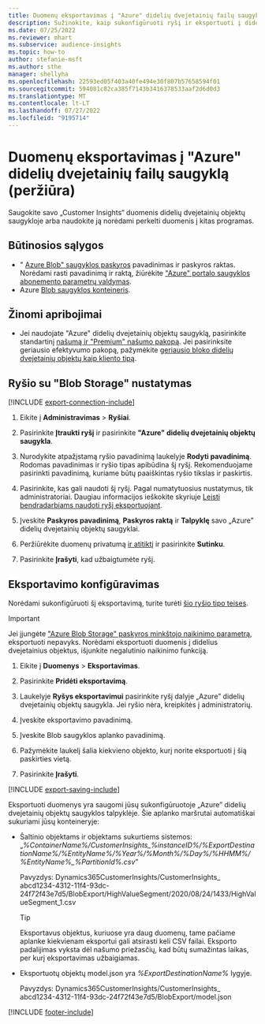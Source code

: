 ```yaml
---
title: Duomenų eksportavimas į "Azure" didelių dvejetainių failų saugyklą (peržiūra)
description: Sužinokite, kaip sukonfigūruoti ryšį ir eksportuoti į didelių dvejetainių objektų saugyklą.
ms.date: 07/25/2022
ms.reviewer: mhart
ms.subservice: audience-insights
ms.topic: how-to
author: stefanie-msft
ms.author: sthe
manager: shellyha
ms.openlocfilehash: 22593ed05f403a40fe494e30f807b57658594f01
ms.sourcegitcommit: 594081c82ca385f7143b3416378533aaf2d6d0d3
ms.translationtype: MT
ms.contentlocale: lt-LT
ms.lasthandoff: 07/27/2022
ms.locfileid: "9195714"
---
```

# <a name="export-data-to-an-azure-blob-storage-preview"></a>Duomenų eksportavimas į "Azure" didelių dvejetainių failų saugyklą (peržiūra)

Saugokite savo „Customer Insights“ duomenis didelių dvejetainių objektų saugykloje arba naudokite ją norėdami perkelti duomenis į kitas programas.

## <a name="prerequisites"></a>Būtinosios sąlygos

- " [Azure Blob" saugyklos paskyros](/azure/storage/blobs/create-data-lake-storage-account) pavadinimas ir paskyros raktas. Norėdami rasti pavadinimą ir raktą, žiūrėkite ["Azure" portalo saugyklos abonemento parametrų valdymas](/azure/storage/common/storage-account-manage).
- Azure [Blob saugyklos konteineris](/azure/storage/blobs/storage-quickstart-blobs-portal#create-a-container).

## <a name="known-limitations"></a>Žinomi apribojimai

- Jei naudojate "Azure" didelių dvejetainių objektų saugyklą, pasirinkite standartinį [našumą ir "Premium" našumo pakopą](/azure/storage/blobs/storage-blob-performance-tiers). Jei pasirinksite geriausio efektyvumo pakopą, pažymėkite [geriausio bloko didelių dvejetainių objektų kaip kliento tipą](/azure/storage/common/storage-account-overview#types-of-storage-accounts).

## <a name="set-up-connection-to-blob-storage"></a>Ryšio su "Blob Storage" nustatymas

[!INCLUDE [export-connection-include](includes/export-connection-admn.md)]

1. Eikite į **Administravimas** > **Ryšiai**.

1. Pasirinkite **Įtraukti ryšį** ir pasirinkite **"Azure" didelių dvejetainių objektų saugykla**.

1. Nurodykite atpažįstamą ryšio pavadinimą laukelyje **Rodyti pavadinimą**. Rodomas pavadinimas ir ryšio tipas apibūdina šį ryšį. Rekomenduojame pasirinkti pavadinimą, kuriame būtų paaiškintas ryšio tikslas ir paskirtis.

1. Pasirinkite, kas gali naudoti šį ryšį. Pagal numatytuosius nustatymus, tik administratoriai. Daugiau informacijos ieškokite skyriuje [Leisti bendradarbiams naudoti ryšį eksportuojant](connections.md#allow-contributors-to-use-a-connection-for-exports).

1. Įveskite **Paskyros pavadinimą**, **Paskyros raktą** ir **Talpyklę** savo „Azure” didelių dvejetainių objektų saugyklai.

1. Peržiūrėkite duomenų privatumą [ir atitiktį](connections.md#data-privacy-and-compliance) ir pasirinkite **Sutinku**.

1. Pasirinkite **Įrašyti**, kad užbaigtumėte ryšį.

## <a name="configure-an-export"></a>Eksportavimo konfigūravimas

Norėdami sukonfigūruoti šį eksportavimą, turite turėti [šio ryšio tipo teises](export-destinations.md#set-up-a-new-export).

> [!IMPORTANT]
> Jei įjungėte ["Azure Blob Storage" paskyros minkštojo naikinimo parametrą](/azure/storage/blobs/soft-delete-blob-enable), eksportuoti nepavyks. Norėdami eksportuoti duomenis į didelius dvejetainius objektus, išjunkite negalutinio naikinimo funkciją.

1. Eikite į **Duomenys** > **Eksportavimas**.

1. Pasirinkite **Pridėti eksportavimą**.

1. Laukelyje **Ryšys eksportavimui** pasirinkite ryšį dalyje „Azure” didelių dvejetainių objektų saugykla. Jei ryšio nėra, kreipkitės į administratorių.

1. Įveskite eksportavimo pavadinimą.

1. Įveskite Blob saugyklos aplanko pavadinimą.

1. Pažymėkite laukelį šalia kiekvieno objekto, kurį norite eksportuoti į šią paskirties vietą.

1. Pasirinkite **Įrašyti**.

[!INCLUDE [export-saving-include](includes/export-saving.md)]

Eksportuoti duomenys yra saugomi jūsų sukonfigūruotoje „Azure” didelių dvejetainių objektų saugyklos talpyklėje. Šie aplanko maršrutai automatiškai sukuriami jūsų konteineryje:

- Šaltinio objektams ir objektams sukurtiems sistemos:  
  „*%ContainerName%/CustomerInsights_%instanceID%/%ExportDestinationName%/%EntityName%/%Year%/%Month%/%Day%/%HHMM%/%EntityName%_%PartitionId%.csv*”  

  Pavyzdys: Dynamics365CustomerInsights/CustomerInsights_ abcd1234-4312-11f4-93dc-24f72f43e7d5/BlobExport/HighValueSegment/2020/08/24/1433/HighValueSegment_1.csv
  
  > [!TIP]
  > Eksportavus objektus, kuriuose yra daug duomenų, tame pačiame aplanke kiekvienam eksportui gali atsirasti keli CSV failai. Eksporto padalijimas vyksta dėl našumo priežasčių, kad būtų sumažintas laikas, per kurį eksportavimas užbaigiamas.

- Eksportuotų objektų model.json yra *%ExportDestinationName%* lygyje.  
  
  Pavyzdys: Dynamics365CustomerInsights/CustomerInsights_ abcd1234-4312-11f4-93dc-24f72f43e7d5/BlobExport/model.json

[!INCLUDE [footer-include](includes/footer-banner.md)]
